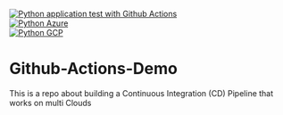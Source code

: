 [![Python application test with Github Actions](https://github.com/june-rains/github-actions-demo/actions/workflows/aws.yml/badge.svg)](https://github.com/june-rains/github-actions-demo/actions/workflows/aws.yml)  
[![Python Azure](https://github.com/june-rains/github-actions-demo/actions/workflows/azure.yml/badge.svg)](https://github.com/june-rains/github-actions-demo/actions/workflows/azure.yml)  
[![Python GCP](https://github.com/june-rains/github-actions-demo/actions/workflows/gcp.yml/badge.svg)](https://github.com/june-rains/github-actions-demo/actions/workflows/gcp.yml)

# Github-Actions-Demo
This is a repo about building a Continuous Integration (CD) Pipeline that works on multi Clouds
